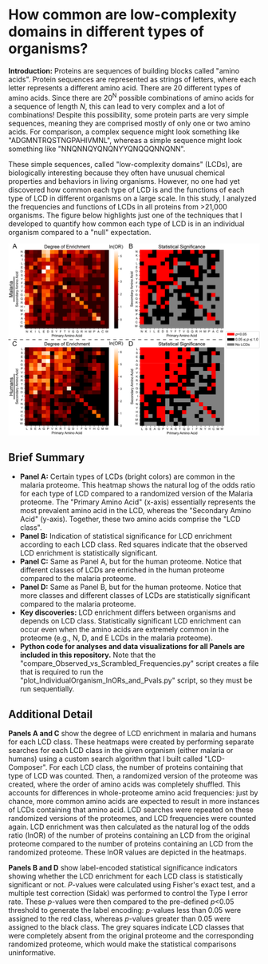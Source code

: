 # How common are low-complexity domains in different types of organisms?

**Introduction:** Proteins are sequences of building blocks called "amino acids". Protein sequences are represented as strings of letters, where each letter represents a different amino acid. There are 20 different types of amino acids. Since there are 20<sup>N</sup> possible combinations of amino acids for a sequence of length *N*, this can lead to very complex and a lot of combinations! Despite this possibility, some protein parts are very simple sequences, meaning they are comprised mostly of only one or two amino acids. For comparison, a complex sequence might look something like "ADGMNTRQSTNGPAHIVMNL", whereas a simple sequence might look something like "NNQNNQYQNQNYYQNQQQNNQNN".

These simple sequences, called "low-complexity domains" (LCDs), are biologically interesting because they often have unusual chemical properties and behaviors in living organisms. However, no one had yet discovered how common each type of LCD is and the functions of each type of LCD in different organisms on a large scale. In this study, I analyzed the frequencies and functions of LCDs in all proteins from >21,000 organisms. The figure below highlights just one of the techniques that I developed to quantify how common each type of LCD is in an individual organism compared to a "null" expectation.

![LCD figure](https://github.com/seancascarina/One_Figure_Summaries/blob/main/2024_PLOS_Comput_Biol/LCD_Frequencies_Malaria_and_Humans.png)

## Brief Summary
- **Panel A:** Certain types of LCDs (bright colors) are common in the malaria proteome. This heatmap shows the natural log of the odds ratio for each type of LCD compared to a randomized version of the Malaria proteome. The "Primary Amino Acid" (x-axis) essentially represents the most prevalent amino acid in the LCD, whereas the "Secondary Amino Acid" (y-axis). Together, these two amino acids comprise the "LCD class".
- **Panel B:** Indication of statistical significance for LCD enrichment according to each LCD class. Red squares indicate that the observed LCD enrichment is statistically significant.
- **Panel C:** Same as Panel A, but for the human proteome. Notice that different classes of LCDs are enriched in the human proteome compared to the malaria proteome.
- **Panel D:** Same as Panel B, but for the human proteome. Notice that more classes and different classes of LCDs are statistically significant compared to the malaria proteome.
- **Key discoveries:** LCD enrichment differs between organisms and depends on LCD class. Statistically significant LCD enrichment can occur even when the amino acids are extremely common in the proteome (e.g., N, D, and E LCDs in the malaria proteome).
- **Python code for analyses and data visualizations for all Panels are included in this repository.** Note that the "compare_Observed_vs_Scrambled_Frequencies.py" script creates a file that is required to run the "plot_IndividualOrganism_lnORs_and_Pvals.py" script, so they must be run sequentially.

## Additional Detail
**Panels A and C** show the degree of LCD enrichment in malaria and humans for each LCD class. These heatmaps were created by performing separate searches for each LCD class in the given organism (either malaria or humans) using a custom search algorithm that I built called "LCD-Composer". For each LCD class, the number of proteins containing that type of LCD was counted. Then, a randomized version of the proteome was created, where the order of amino acids was completely shuffled. This accounts for differences in whole-proteome amino acid frequencies: just by chance, more common amino acids are expected to result in more instances of LCDs containing that amino acid. LCD searches were repeated on these randomized versions of the proteomes, and LCD frequencies were counted again. LCD enrichment was then calculated as the natural log of the odds ratio (lnOR) of the number of proteins containing an LCD from the original proteome compared to the number of proteins containing an LCD from the randomized proteome. These lnOR values are depicted in the heatmaps.

**Panels B and D** show label-encoded statistical significance indicators showing whether the LCD enrichment for each LCD class is statistically significant or not. *P*-values were calculated using Fisher's exact test, and a multiple test correction (Sidak) was performed to control the Type I error rate. These *p*-values were then compared to the pre-defined *p*<0.05 threshold to generate the label encoding: *p*-values less than 0.05 were assigned to the red class, whereas *p*-values greater than 0.05 were assigned to the black class. The grey squares indicate LCD classes that were completely absent from the original proteome and the corresponding randomized proteome, which would make the statistical comparisons uninformative.